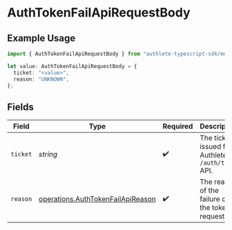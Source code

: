 # AuthTokenFailApiRequestBody

## Example Usage

```typescript
import { AuthTokenFailApiRequestBody } from "authlete-typescript-sdk/models/operations";

let value: AuthTokenFailApiRequestBody = {
  ticket: "<value>",
  reason: "UNKNOWN",
};
```

## Fields

| Field                                                                                  | Type                                                                                   | Required                                                                               | Description                                                                            |
| -------------------------------------------------------------------------------------- | -------------------------------------------------------------------------------------- | -------------------------------------------------------------------------------------- | -------------------------------------------------------------------------------------- |
| `ticket`                                                                               | *string*                                                                               | :heavy_check_mark:                                                                     | The ticket issued from Authlete `/auth/token` API.<br/>                                |
| `reason`                                                                               | [operations.AuthTokenFailApiReason](../../models/operations/authtokenfailapireason.md) | :heavy_check_mark:                                                                     | The reason of the failure of the token request.<br/>                                   |
